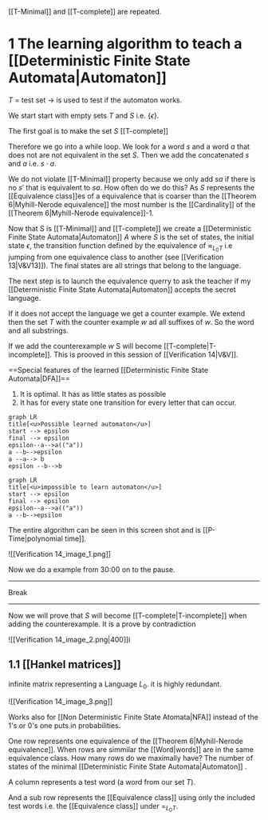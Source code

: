 [[T-Minimal]] and [[T-complete]] are repeated.

# 1 The learning algorithm to teach a [[Deterministic Finite State Automata|Automaton]]

$T$ = test set -> is used to test if the automaton works.

We start start with empty sets $T$ and $S$ i.e. $\{\epsilon \}$.

The first goal is to make the set $S$ [[T-complete]]

Therefore we go into a while loop. 
We look for a word $s$ and a word $a$ that does not are not equivalent in the set $S$. Then we add the concatenated $s$ and $a$ i.e. $s \cdot a$.

We do not violate [[T-Minimal]] property because we only add $sa$ if there is no $s'$ that is equivalent to $sa$. How often do we do this? As $S$ represents the [[Equivalence class]]es of a equivalence that is coarser than the [[Theorem 6|Myhill-Nerode equivalence]] the most number is the [[Cardinality]] of the [[Theorem 6|Myhill-Nerode equivalence]]-1.

Now that S is [[T-Minimal]] and [[T-complete]] we create a [[Deterministic Finite State Automata|Automaton]] $A$ where $S$ is the set of states, the initial state $\epsilon$, the transition function defined by the equivalence of $\approx_{L_{0}T}$ i.e jumping from one equivalence class to another (see [[Verification 13|V&V13]]). The final states are all strings that belong to the language.

The next step is to launch the equivalence querry to ask the teacher if my [[Deterministic Finite State Automata|Automaton]] accepts the secret language.

If it does not accept the language we get a counter example. 
We extend then the set $T$ with the counter example $w$ ad all suffixes of $w$. So the word and all substrings.

If we add the counterexample $w$ S will become [[T-complete|T-incomplete]]. This is prooved in this session of [[Verification 14|V&V]].

==Special features of the learned [[Deterministic Finite State Automata|DFA]]==
1. It is optimal. It has as little states as possible
2. It has for every state one transition for every letter that can occur.

 ```mermaid
graph LR
title[<u>Possible learned automaton</u>]
start --> epsilon
final --> epsilon
epsilon--a-->a(("a"))
a --b-->epsilon
a --a--> b
epsilon --b-->b
```
 ```mermaid
graph LR
title[<u>impossible to learn automaton</u>]
start --> epsilon
final --> epsilon
epsilon--a-->a(("a"))
a --b-->epsilon
```

The entire algorithm can be seen in this screen shot and is [[P-Time|polynomial time]].

![[Verification 14_image_1.png]]


Now we do a example from 30:00 on to the pause.

---
Break

---

Now we will prove that $S$ will become [[T-complete|T-incomplete]] when adding the counterexample. It is a prove by contradiction

![[Verification 14_image_2.png|400]]i


## 1.1 [[Hankel matrices]]

infinite matrix representing a Language $L_0$. it is highly redundant.


![[Verification 14_image_3.png]]


Works also for [[Non Deterministic Finite State Atomata|NFA]] instead of the 1's or 0's one puts in probabilities.

One row represents one equivalence of the [[Theorem 6|Myhill-Nerode equivalence]]. When rows are simmilar the [[Word|words]] are in the same equivalence class. How many rows do we maximally have? The number of states of the minimal [[Deterministic Finite State Automata|Automaton]] .

A column represents a test word (a word from our set $T$). 

And a sub row represents the [[Equivalence class]] using only the included test words i.e. the [[Equivalence class]] under $=_{L_{0}T}$.